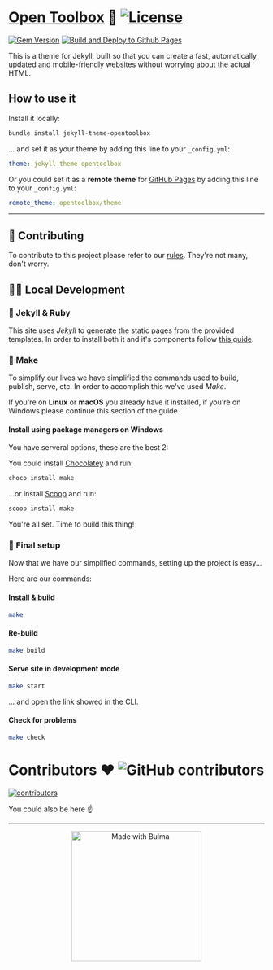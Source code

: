 # [Open Toolbox](https://the.opentoolbox.online) 🧰 [![License](https://img.shields.io/github/license/opentoolbox/theme?color=f40000&label=License)](https://github.com/opentoolbox/theme/blob/main/LICENSE)

[![Gem Version](https://badge.fury.io/rb/jekyll-theme-opentoolbox.svg)](https://badge.fury.io/rb/jekyll-theme-opentoolbox)
[![Build and Deploy to Github Pages](https://github.com/opentoolbox/theme/actions/workflows/jekyll.yml/badge.svg)](https://github.com/opentoolbox/theme/actions/workflows/jekyll.yml)

This is a theme for Jekyll, built so that you can create a fast, automatically updated and mobile-friendly websites without worrying about the actual HTML.

## How to use it
Install it locally:
```bash
bundle install jekyll-theme-opentoolbox
```
... and set it as your theme by adding this line to your `_config.yml`:
```yaml
theme: jekyll-theme-opentoolbox
```

Or you could set it as a **remote theme** for [GitHub Pages](https://pages.github.com) by adding this line to your `_config.yml`:
```yaml
remote_theme: opentoolbox/theme
```

___

## 👥 Contributing

To contribute to this project please refer to our [rules](https://the.opentoolbox.online/about/rules). They're not many, don't worry.

## 👨‍💻 Local Development

### 🧪 Jekyll & Ruby

This site uses *Jekyll* to generate the static pages from the provided templates.
In order to install both it and it's components follow [this guide](https://jekyllrb.com/docs/installation/).

### 🔧 Make
To simplify our lives we have simplified the commands used to build, publish, serve, etc.
In order to accomplish this we've used *Make*.

If you're on **Linux** or **macOS** you already have it installed, if you're on Windows please continue this section of the guide.

#### Install using package managers on Windows

You have serveral options, these are the best 2:

You could install [Chocolatey](https://chocolatey.org/install) and run:
```bash
choco install make
```

...or install [Scoop](https://scoop.sh) and run:
```bash
scoop install make
```

You're all set. Time to build this thing!
### 🎉 Final setup
Now that we have our simplified commands, setting up the project is easy...

Here are our commands:
#### Install & build
```bash
make
```

#### Re-build
```bash
make build
```

#### Serve site in development mode
```bash
make start
```

... and open the link showed in the CLI.

#### Check for problems
```bash
make check
```

# Contributors ❤ ![GitHub contributors](https://img.shields.io/github/contributors/opentoolbox/theme?color=red&label=)

[![contributors](https://contrib.rocks/image?repo=opentoolbox/theme)](https://github.com/opentoolbox/theme/graphs/contributors)

You could also be here ☝

___

<div align="center">
	<a href="https://bulma.io">
		<img
			src="https://bulma.io/images/made-with-bulma--semiwhite.png"
			alt="Made with Bulma"
			width="256"
			height="auto"
		/>
	</a>
</div>
